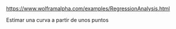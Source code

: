 https://www.wolframalpha.com/examples/RegressionAnalysis.html

Estimar una curva a partir de unos puntos
